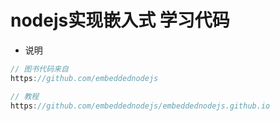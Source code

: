 ﻿# nodejs实现嵌入式 学习代码

* 说明

```js
// 图书代码来自
https://github.com/embeddednodejs

// 教程
https://github.com/embeddednodejs/embeddednodejs.github.io
```
